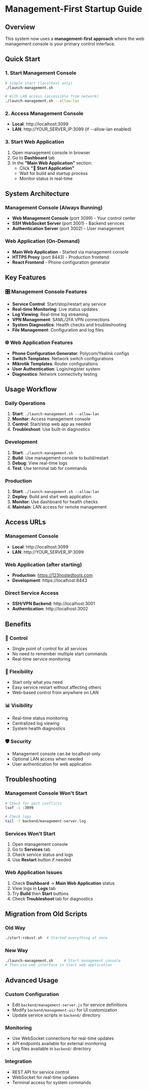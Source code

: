 # Management-First Startup Guide

## Overview

This system now uses a **management-first approach** where the web management console is your primary control interface.

## Quick Start

### 1. Start Management Console

```bash
# Simple start (localhost only)
./launch-management.sh

# With LAN access (accessible from network)
./launch-management.sh --allow-lan
```

### 2. Access Management Console

- **Local**: http://localhost:3099
- **LAN**: http://YOUR_SERVER_IP:3099 (if --allow-lan enabled)

### 3. Start Web Application

1. Open management console in browser
2. Go to **Dashboard** tab
3. In the **"Main Web Application"** section:
   - Click **"🚀 Start Application"**
   - Wait for build and startup process
   - Monitor status in real-time

## System Architecture

### Management Console (Always Running)
- **Web Management Console** (port 3099) - Your control center
- **SSH WebSocket Server** (port 3001) - Backend services
- **Authentication Server** (port 3002) - User management

### Web Application (On-Demand)
- **Main Web Application** - Started via management console
- **HTTPS Proxy** (port 8443) - Production frontend
- **React Frontend** - Phone configuration generator

## Key Features

### 🎛️ Management Console Features
- **Service Control**: Start/stop/restart any service
- **Real-time Monitoring**: Live status updates
- **Log Viewing**: Real-time log streaming
- **VPN Management**: SAML/2FA VPN connections
- **System Diagnostics**: Health checks and troubleshooting
- **File Management**: Configuration and log files

### 🌐 Web Application Features
- **Phone Configuration Generator**: Polycom/Yealink configs
- **Switch Templates**: Network switch configurations
- **Mikrotik Templates**: Router configurations
- **User Authentication**: Login/register system
- **Diagnostics**: Network connectivity testing

## Usage Workflow

### Daily Operations
1. **Start**: `./launch-management.sh --allow-lan`
2. **Monitor**: Access management console
3. **Control**: Start/stop web app as needed
4. **Troubleshoot**: Use built-in diagnostics

### Development
1. **Start**: `./launch-management.sh`
2. **Build**: Use management console to build/restart
3. **Debug**: View real-time logs
4. **Test**: Use terminal tab for commands

### Production
1. **Start**: `./launch-management.sh --allow-lan`
2. **Deploy**: Build and start web application
3. **Monitor**: Use dashboard for health checks
4. **Maintain**: LAN access for remote management

## Access URLs

### Management Console
- **Local**: http://localhost:3099
- **LAN**: http://YOUR_SERVER_IP:3099

### Web Application (after starting)
- **Production**: https://123hostedtools.com
- **Development**: https://localhost:8443

### Direct Service Access
- **SSH/VPN Backend**: http://localhost:3001
- **Authentication**: http://localhost:3002

## Benefits

### 🎯 Control
- Single point of control for all services
- No need to remember multiple start commands
- Real-time service monitoring

### 🔧 Flexibility
- Start only what you need
- Easy service restart without affecting others
- Web-based control from anywhere on LAN

### 📊 Visibility
- Real-time status monitoring
- Centralized log viewing
- System health diagnostics

### 🛡️ Security
- Management console can be localhost-only
- Optional LAN access when needed
- User authentication for web application

## Troubleshooting

### Management Console Won't Start
```bash
# Check for port conflicts
lsof -i :3099

# Check logs
tail -f backend/management-server.log
```

### Services Won't Start
1. Open management console
2. Go to **Services** tab
3. Check service status and logs
4. Use **Restart** button if needed

### Web Application Issues
1. Check **Dashboard** → **Main Web Application** status
2. View logs in **Logs** tab
3. Try **Build** then **Start** buttons
4. Check **Troubleshoot** tab for diagnostics

## Migration from Old Scripts

### Old Way
```bash
./start-robust.sh  # Started everything at once
```

### New Way
```bash
./launch-management.sh     # Start management console
# Then use web interface to start web application
```

## Advanced Usage

### Custom Configuration
- Edit `backend/management-server.js` for service definitions
- Modify `backend/management-ui/` for UI customization
- Update service scripts in `backend/` directory

### Monitoring
- Use WebSocket connections for real-time updates
- API endpoints available for external monitoring
- Log files available in `backend/` directory

### Integration
- REST API for service control
- WebSocket for real-time updates
- Terminal access for system commands
